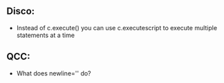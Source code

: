 ## Disco:
- Instead of c.execute() you can use c.executescript to execute multiple statements at a time
## QCC:
- What does newline='' do?
